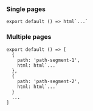 ### Single pages
```
export default () => html`...`
```

### Multiple pages

```
export default () => [
  {
    path: 'path-segment-1',
    html: html`...`
  },
  {
    path: 'path-segment-2',
    html: html`...`
  }
  ...
]
```
